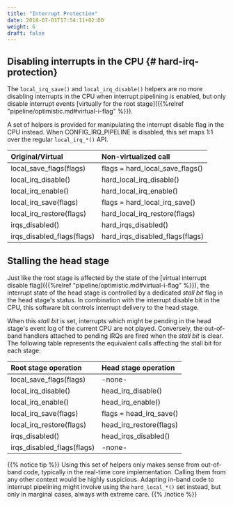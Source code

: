 ```yaml
---
title: "Interrupt Protection"
date: 2018-07-01T17:54:11+02:00
weight: 6
draft: false
---
```


## Disabling interrupts in the CPU {# hard-irq-protection}

The `local_irq_save()` and `local_irq_disable()` helpers are no more
disabling interrupts in the CPU when interrupt pipelining is enabled,
but only disable interrupt events [virtually for the root
stage]({{%relref "pipeline/optimistic.md#virtual-i-flag" %}}).

A set of helpers is provided for manipulating the interrupt disable
flag in the CPU instead. When CONFIG_IRQ_PIPELINE is disabled, this
set maps 1:1 over the regular `local_irq_*()` API.

|     Original/Virtual        |       Non-virtualized call         |
| :-------------------------- |:---------------------------------- |
|  local_save_flags(flags)    |   flags = hard_local_save_flags()  |
|  local_irq_disable()	      |   hard_local_irq_disable()         |
|  local_irq_enable()	      |   hard_local_irq_enable()          |
|  local_irq_save(flags)      |   flags = hard_local_irq_save()    |
|  local_irq_restore(flags)   |   hard_local_irq_restore(flags)    |
|  irqs_disabled()            |   hard_irqs_disabled()             |
|  irqs_disabled_flags(flags) |   hard_irqs_disabled_flags(flags)  |

## Stalling the head stage

Just like the root stage is affected by the state of the [virtual
interrupt disable flag]({{%relref
"pipeline/optimistic.md#virtual-i-flag" %}}), the interrupt state of
the head stage is controlled by a dedicated _stall bit_ flag in the
head stage's status. In combination with the interrupt disable bit in
the CPU, this software bit controls interrupt delivery to the head
stage.

When this _stall bit_ is set, interrupts which might be pending in the
head stage's event log of the current CPU are not played. Conversely,
the out-of-band handlers attached to pending IRQs are fired when the
_stall bit_ is clear. The following table represents the equivalent
calls affecting the stall bit for each stage:

|     Root stage operation    |       Head stage operation         |
| :-------------------------- |:---------------------------------- |
|  local_save_flags(flags)    |             -none-                 |
|  local_irq_disable()	      |       head_irq_disable()           |
|  local_irq_enable()	      |       head_irq_enable()            |
|  local_irq_save(flags)      |   flags = head_irq_save()          |
|  local_irq_restore(flags)   |   head_irq_restore(flags)          |
|  irqs_disabled()            |   head_irqs_disabled()             |
|  irqs_disabled_flags(flags) |             -none-                 |

{{% notice tip %}}
Using this set of helpers only makes sense from out-of-band code,
typically in the real-time core implementation. Calling them from any
other context would be highly suspicious. Adapting in-band code to
interrupt pipelining might involve using the `hard_local_*()`
set instead, but only in marginal cases, always with extreme care.
{{% /notice %}}
